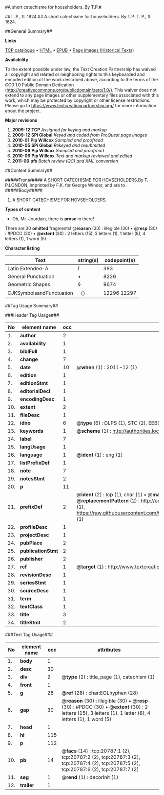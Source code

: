 #A short catechisme for householders. By T.P.#

##T. P., fl. 1624.##
A short catechisme for householders. By T.P.
T. P., fl. 1624.

##General Summary##

**Links**

[TCP catalogue](http://www.ota.ox.ac.uk/tcp/)  • 
[HTML](http://tei.it.ox.ac.uk/tcp/Texts-HTML/free/A08/A08791.html)  • 
[EPUB](http://tei.it.ox.ac.uk/tcp/Texts-EPUB/free/A08/A08791.epub) • 
[Page images (Historical Texts)](https://historicaltexts.jisc.ac.uk/eebo-99855300e)

**Availability**

To the extent possible under law, the Text Creation Partnership has waived all copyright and related or neighboring rights to this keyboarded and encoded edition of the work described above, according to the terms of the CC0 1.0 Public Domain Dedication (http://creativecommons.org/publicdomain/zero/1.0/). This waiver does not extend to any page images or other supplementary files associated with this work, which may be protected by copyright or other license restrictions. Please go to https://www.textcreationpartnership.org/ for more information about the project.

**Major revisions**

1. __2009-12__ __TCP__ *Assigned for keying and markup*
1. __2009-12__ __SPi Global__ *Keyed and coded from ProQuest page images*
1. __2010-01__ __Pip Willcox__ *Sampled and proofread*
1. __2010-05__ __SPi Global__ *Rekeyed and resubmitted*
1. __2010-06__ __Pip Willcox__ *Sampled and proofread*
1. __2010-06__ __Pip Willcox__ *Text and markup reviewed and edited*
1. __2011-06__ __pfs__ *Batch review (QC) and XML conversion*

##Content Summary##

#####Front#####
A SHORT CATECHISME FOR HOVSEHOLDERS.By T. P.LONDON, Imprinted by F.K. for George Winder, and are to 
#####Body#####

1. A SHORT CATECHISME FOR HOVSEHOLDERS.

**Types of content**

  * Oh, Mr. Jourdain, there is **prose** in there!

There are 30 **omitted** fragments! 
 @__reason__ (30) : illegible (30)  •  @__resp__ (30) : #PDCC (30)  •  @__extent__ (30) : 2 letters (15), 3 letters (1), 1 letter (8), 4 letters (1), 1 word (5)

**Character listing**


|Text|string(s)|codepoint(s)|
|---|---|---|
|Latin Extended-A|ſ|383|
|General Punctuation|•|8226|
|Geometric Shapes|◊|9674|
|CJKSymbolsandPunctuation|〈〉|12296 12297|

##Tag Usage Summary##

###Header Tag Usage###

|No|element name|occ|attributes|
|---|---|---|---|
|1.|__author__|2||
|2.|__availability__|1||
|3.|__biblFull__|1||
|4.|__change__|7||
|5.|__date__|10| @__when__ (1) : 2011-12 (1)|
|6.|__edition__|1||
|7.|__editionStmt__|1||
|8.|__editorialDecl__|1||
|9.|__encodingDesc__|1||
|10.|__extent__|2||
|11.|__fileDesc__|1||
|12.|__idno__|6| @__type__ (6) : DLPS (1), STC (2), EEBO-CITATION (1), PROQUEST (1), VID (1)|
|13.|__keywords__|1| @__scheme__ (1) : http://authorities.loc.gov/ (1)|
|14.|__label__|7||
|15.|__langUsage__|1||
|16.|__language__|1| @__ident__ (1) : eng (1)|
|17.|__listPrefixDef__|1||
|18.|__note__|7||
|19.|__notesStmt__|2||
|20.|__p__|11||
|21.|__prefixDef__|2| @__ident__ (2) : tcp (1), char (1)  •  @__matchPattern__ (2) : ([0-9\-]+):([0-9IVX]+) (1), (.+) (1)  •  @__replacementPattern__ (2) : http://eebo.chadwyck.com/downloadtiff?vid=$1&page=$2 (1), https://raw.githubusercontent.com/textcreationpartnership/Texts/master/tcpchars.xml#$1 (1)|
|22.|__profileDesc__|1||
|23.|__projectDesc__|1||
|24.|__pubPlace__|2||
|25.|__publicationStmt__|2||
|26.|__publisher__|2||
|27.|__ref__|1| @__target__ (1) : http://www.textcreationpartnership.org/docs/. (1)|
|28.|__revisionDesc__|1||
|29.|__seriesStmt__|1||
|30.|__sourceDesc__|1||
|31.|__term__|1||
|32.|__textClass__|1||
|33.|__title__|3||
|34.|__titleStmt__|2||


###Text Tag Usage###

|No|element name|occ|attributes|
|---|---|---|---|
|1.|__body__|1||
|2.|__desc__|30||
|3.|__div__|2| @__type__ (2) : title_page (1), catechism (1)|
|4.|__front__|1||
|5.|__g__|28| @__ref__ (28) : char:EOLhyphen (28)|
|6.|__gap__|30| @__reason__ (30) : illegible (30)  •  @__resp__ (30) : #PDCC (30)  •  @__extent__ (30) : 2 letters (15), 3 letters (1), 1 letter (8), 4 letters (1), 1 word (5)|
|7.|__head__|1||
|8.|__hi__|115||
|9.|__p__|112||
|10.|__pb__|14| @__facs__ (14) : tcp:20787:1 (2), tcp:20787:2 (2), tcp:20787:3 (2), tcp:20787:4 (2), tcp:20787:5 (2), tcp:20787:6 (2), tcp:20787:7 (2)|
|11.|__seg__|1| @__rend__ (1) : decorInit (1)|
|12.|__trailer__|1||
